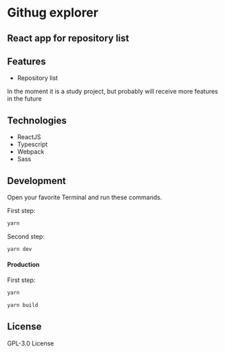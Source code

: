 # Githug explorer
## React app for repository list

## Features

- Repository list

In the moment it is a study project, but probably will receive more features in the future

## Technologies


- ReactJS
- Typescript
- Webpack
- Sass

## Development

Open your favorite Terminal and run these commands.

First step:

```sh
yarn
```

Second step:

```sh
yarn dev
```
#### Production
First step:

```sh
yarn 
```

```sh
yarn build
```

## License

 GPL-3.0 License


